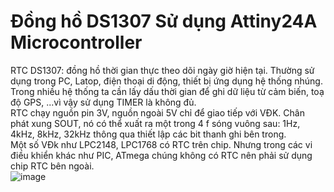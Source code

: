# Đồng hồ DS1307 Sử dụng Attiny24A Microcontroller
RTC DS1307: đồng hồ thời gian thực theo dõi ngày giờ hiện tại. Thường sử dụng trong PC, Latop, điện thoại di động, thiết bị ứng dụng hệ thống nhúng. \
Trong nhiều hệ thống ta cần lấy dấu thời gian để ghi dữ liệu từ cảm biến, toạ độ GPS, ...vì vậy sử dụng TIMER là không đủ.\
RTC chạy nguồn pin 3V, nguồn ngoài 5V chỉ để giao tiếp với VĐK. Chân phát xung SOUT, nó có thể xuất ra một trong 4 f sóng vuông sau: 1Hz, 4kHz, 8kHz, 32kHz thông qua thiết lập các bit thanh ghi bên trong.\
Một số VĐk như LPC2148, LPC1768 có RTC trên chip. Nhưng trong các vi điều khiển khác như PIC, ATmega chúng không có RTC nên phải sử dụng chip RTC bên ngoài.\
![image](https://github.com/LeChung0990/LaptrinhAttiny/assets/126931730/7cbc5729-076e-4e7c-bad6-3d8c44538fe0)
